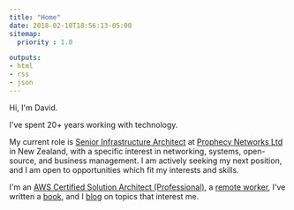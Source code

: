 ```yaml
---
title: "Home"
date: 2018-02-10T18:56:13-05:00
sitemap:
  priority : 1.0

outputs:
- html
- rss
- json
---
```

<p>Hi, I'm David.</p>
<p>I've spent 20+ years working with technology.</p>
<p>My current role is <A HREF='/#experience'>Senior Infrastructure Architect</A> at <A HREF='http://www.prophecy.net.nz'>Prophecy Networks Ltd</A> in New Zealand, with a specific interest in networking, systems, open-source, and business management. I am actively seeking my next position, and I am open to opportunities which fit my interests and skills.<p>
<p>I'm an <A HREF='https://www.certmetrics.com/amazon/public/badge.aspx?i=4&t=c&d=2019-02-22&ci=AWS00794574'>AWS Certified Solution Architect (Professional)</A>, a <A HREF='https://www.funkypenguin.co.nz/tags/#remotework'>remote worker</A>, I've written a <A HREF='/#publications'>book</A>, and I <A HREF='https://www.funkypenguin.co.nz/blog/'>blog</A> on topics that interest me.</p>
